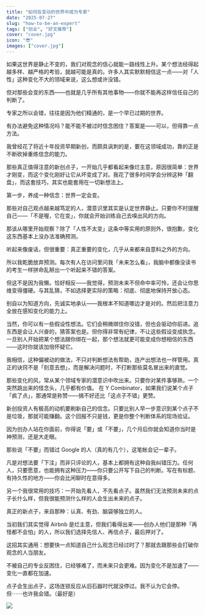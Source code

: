 ```yaml
---
title: "如何在变动的世界中成为专家"
date: "2025-07-27"
slug: "how-to-be-an-expert"
tags: ["创业", "好文推荐"]
cover: "cover.jpg"
icon: "😎"
images: ["cover.jpg"]
---
```

如果这世界是静止不变的，我们对观念的信心就能一路线性上升。某个想法经得起越多样、越严格的考验，就越可能是真的。许多人其实默默相信这一点——对「人性」这种变化不大的领域来说，这么想或许没错。



但对那些会变的东西——也就是几乎所有其他事物——你就不能再这样信任自己的判断了。



专家之所以会错，往往是因为他们精通的，是一个早已过期的世界。



有办法避免这种情况吗？能不能不被过时信念困住？答案是——可以，但得靠一点方法。



我曾经花了将近十年投资早期新创，而颇具讽刺的是，要在这领域成功，靠的正是不断砍掉重练信念的能力。



那些真正值得注意的新创点子，一开始几乎都看起来像烂主意，原因很简单：世界才刚变，而这个变化刚好让它从坏变成了对。我花了很多时间学会分辨这种「翻盘」，而这套技巧，其实也能套用在一切新想法上。



第一步，养成一种信念：世界一定会变。



那些对自己观点越来越笃定的人，潜意识里其实是认定世界静止。只要你不时提醒自己——「不是喔，它在变」，你就会开始训练自己去嗅出风的方向。



那该从哪里开始观察？除了「人性不太变」这条中等实用的原则外，很抱歉，变化这东西基本上没办法准确预测。



听起来像废话，但很重要：真正重要的变化，几乎从来都来自意料之外的方向。



所以我乾脆放弃预测。每次有人在访问里问我「未来怎么看」，我脑中都像没读书的考生一样拼命乱掰出一个听起来不错的答案。



但这不是因为我懒。恰好相反——我觉得，预测未来不但命中率可怜，还会让你思维变得僵硬。与其乱猜，不如选择更实际的策略：彻底、彻底地保持开放心态。



别自以为知道方向，先诚实地承认——我根本不知道哪边才是对的。然后把注意力全放在感知变化的能力上。



当然，你可以有一些假设性想法。它们会稍微绑住你没错，但也会驱动你前进。追东西是会让人兴奋的，猜答案也是。但你得非常有纪律，不让这些假设变成执念。
一旦别人开始把某个想法跟你绑在一起，那个想法就更可能变成你想相信的东西——这时你就该加倍怀疑它。



我相信，这种偏被动的做法，不只对判断想法有帮助，连产出想法也一样管用。真正的诀窍不是「刻意去想」，而是解决问题时，不打断那些莫名冒出来的直觉。



那些变化的风，常从某个领域专家的潜意识中吹出来。只要你对某件事够熟，一个突然跳出来的怪念头，几乎都有价值。
在 Y Combinator，如果我们说某个点子「疯了点」，那通常是称赞——搞不好还比「这点子不错」更赞。



新创投资人有极高的动机要刷新自己的信念。只要比别人早一步意识到某个点子不是垃圾，那就可能赚翻。这个回报不只是钱，更是你整个判断体系的现场验证。



因为创办人站在你面前，你得说「要」或「不要」，几个月后你就会知道你当时是神预测，还是大走眼。



那些说「不要」而错过 Google 的人（真的有几个），这笔帐会记一辈子。



凡是对想法要「下注」而非只评论的人，基本上都拥有这种自我纠错压力。任何人，只要愿意，也能拥有这种压力——你只要公开写下自己的判断。写在有标题、有持久性的地方——你会比闲聊时在意得多。



另一个我很常用的技巧：一开始先看人，不先看点子。虽然我们无法预测未来的点子长什么样，但我很能预测什么样的人会生出未来的点子。



真正的新点子，来自那种：认真、有劲、脑袋够独立的人。



当初我们其实觉得 Airbnb 是烂主意，但我们看得出来——创办人他们是那种「再怪都不会怕」的人，所以我们选择先信人、再信点子，最后押对了。



这招其实通用：想要快一点知道自己什么观念已经过时了？那就去跟那些会打破你观念的人当朋友。



不被自己的专业反困住，已经够难了，而未来只会更难。因为变化不是加速了——变化一直都在加速。



点子会生出点子，这场连锁反应从旧石器时代就没停过。我不认为它会停。
但⋯⋯也许我会错。（最好是）




![](https://prod-files-secure.s3.us-west-2.amazonaws.com/112d0858-5090-4d34-a606-b75eb8d65fd2/46476355-9cf3-4e99-9b7a-3531bc426380/1000202064.png?X-Amz-Algorithm=AWS4-HMAC-SHA256&X-Amz-Content-Sha256=UNSIGNED-PAYLOAD&X-Amz-Credential=ASIAZI2LB466ZD2CC6KQ%2F20250812%2Fus-west-2%2Fs3%2Faws4_request&X-Amz-Date=20250812T155013Z&X-Amz-Expires=3600&X-Amz-Security-Token=IQoJb3JpZ2luX2VjEND%2F%2F%2F%2F%2F%2F%2F%2F%2F%2FwEaCXVzLXdlc3QtMiJHMEUCIQCUz9TNO1szJYVZUiFULCvnKQ6JI0rnWRAfXI9PMDzbiwIgbX1mOvjAzPaV2P2suXruUASCwqHftCR8TaDTD4Ig6FEq%2FwMIGRAAGgw2Mzc0MjMxODM4MDUiDHK8jzsNhuYrGygDLyrcA2iButKwYtnw%2FTO%2FempWz4BAwm57XQl4RY1xWavHzdbYtVashrD1LARLMoYVk6xVXTa259O6ZVrTvVJeGgJupH%2BbsrDgVNAA0Fn0gp%2FYBnK4rRVvAQfNyEodxLu%2FOXTZzA%2FzhnyRSya504SFwqflDyRsB6OhHr3PzmdO5o%2Fmhd0hHa2T%2F6s1F%2BcPUMZrDkZSLQaoOWyNpHHw6kO1j0fck%2FcU1E0Onfr5m%2F2iXVknUyev6meIY9e7xB2HbbtJmAS2a5W9%2BNaWEHh%2BBba6EInfXdPOgAhbPUl70BIOlY00%2FH%2BoojyyX3KV4PmoHR0sM7qVpmVIOsxt6Z%2Bo6acE9NG9Xr7Em%2FoeUmwUvahvlapLKrdtqrQ6XNrp5GRuhumWBtoSre0IRVQWOWvAJJqgN1W%2B9OFfLRwPDAv86qjlzlrLe9X0r5ZLR9HNwDruCouFfMn4P5SgbzV%2BECjoaH97Ef%2FlymbCbtPErdwSyHGEp3AHRNP5qUt8gFtAu7XFNBziPxLjX6Tce4Abon2i6mzI%2Fl%2B6in%2Fxm2%2Fk0zL%2ByjDvqUqhokr5ApPW5GfMZGdjGNuMfBesD5B7S2pApXltb%2BvneFF1RBP9xL0nTu4%2BMtzQP49g%2FwAMNt1zQVYs6d0OPzLGMLe%2B7cQGOqUB9%2B0WxnFEDRZYKVnnuXDWkuvsXrocHt0%2FEgULTCuFbbmfsTfgfm%2FGj21VshENvY3cyC89v6ZKF3njqtwLC742NUFAxL8CDxizHsjTiaRQsM8M57ve4Vu0GPUuLrlYPfBm01Zq3LiaFzb2jH4HqTblX4et0ESa7UvEDhpM4INW8r9kpqZuu1LnghYTffNFsekuKMZw7Q7zY4rjvqiEgnlmVanI4NLE&X-Amz-Signature=18c3165fec2c36139a122f186188d6ffc4b102a45b473eef310ec988fc3f92e0&X-Amz-SignedHeaders=host&x-amz-checksum-mode=ENABLED&x-id=GetObject)

